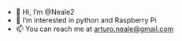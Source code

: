 - 👋 Hi, I’m @Neale2
- 👀 I’m interested in python and Raspberry Pi
- 📫 You can reach me at arturo.neale@gmail.com

<!---
Neale2/Neale2 is a ✨ special ✨ repository because its `README.md` (this file) appears on your GitHub profile.
You can click the Preview link to take a look at your changes.
--->
